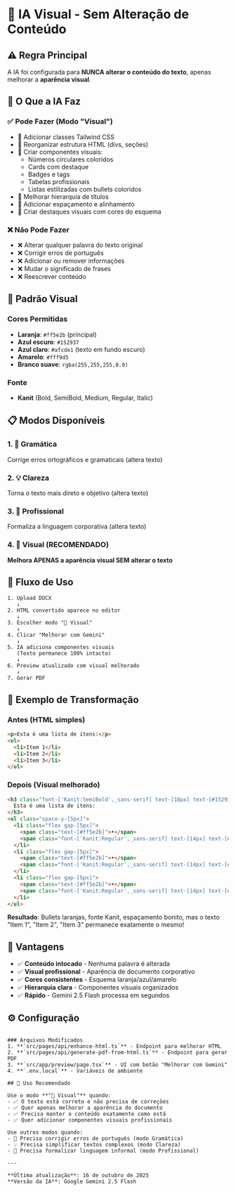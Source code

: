# 🎨 IA Visual - Sem Alteração de Conteúdo

## ⚠️ Regra Principal

A IA foi configurada para **NUNCA alterar o conteúdo do texto**, apenas melhorar a **aparência visual**.

## 🎯 O Que a IA Faz

### ✅ Pode Fazer (Modo "Visual")
- 🎨 Adicionar classes Tailwind CSS
- 🎨 Reorganizar estrutura HTML (divs, seções)
- 🎨 Criar componentes visuais:
  - Números circulares coloridos
  - Cards com destaque
  - Badges e tags
  - Tabelas profissionais
  - Listas estilizadas com bullets coloridos
- 🎨 Melhorar hierarquia de títulos
- 🎨 Adicionar espaçamento e alinhamento
- 🎨 Criar destaques visuais com cores do esquema

### ❌ Não Pode Fazer
- ❌ Alterar qualquer palavra do texto original
- ❌ Corrigir erros de português
- ❌ Adicionar ou remover informações
- ❌ Mudar o significado de frases
- ❌ Reescrever conteúdo

## 🎨 Padrão Visual

### Cores Permitidas
- **Laranja**: `#ff5e2b` (principal)
- **Azul escuro**: `#152937`
- **Azul claro**: `#afcde1` (texto em fundo escuro)
- **Amarelo**: `#fff9d5`
- **Branco suave**: `rgba(255,255,255,0.9)`

### Fonte
- **Kanit** (Bold, SemiBold, Medium, Regular, Italic)

## 📋 Modos Disponíveis

### 1. 📝 Gramática
Corrige erros ortográficos e gramaticais (altera texto)

### 2. 💡 Clareza
Torna o texto mais direto e objetivo (altera texto)

### 3. 👔 Profissional
Formaliza a linguagem corporativa (altera texto)

### 4. 🎨 Visual (RECOMENDADO)
**Melhora APENAS a aparência visual SEM alterar o texto**

## 🔄 Fluxo de Uso

```
1. Upload DOCX
   ↓
2. HTML convertido aparece no editor
   ↓
3. Escolher modo "🎨 Visual"
   ↓
4. Clicar "Melhorar com Gemini"
   ↓
5. IA adiciona componentes visuais
   (Texto permanece 100% intacto)
   ↓
6. Preview atualizado com visual melhorado
   ↓
7. Gerar PDF
```

## 📝 Exemplo de Transformação

### Antes (HTML simples)
```html
<p>Esta é uma lista de itens:</p>
<ul>
  <li>Item 1</li>
  <li>Item 2</li>
  <li>Item 3</li>
</ul>
```

### Depois (Visual melhorado)
```html
<h3 class="font-['Kanit:SemiBold',_sans-serif] text-[18px] text-[#152937] mb-[10px]">
  Esta é uma lista de itens:
</h3>
<ul class="space-y-[5px]">
  <li class="flex gap-[5px]">
    <span class="text-[#ff5e2b]">•</span>
    <span class="font-['Kanit:Regular',_sans-serif] text-[14px] text-[#152937]">Item 1</span>
  </li>
  <li class="flex gap-[5px]">
    <span class="text-[#ff5e2b]">•</span>
    <span class="font-['Kanit:Regular',_sans-serif] text-[14px] text-[#152937]">Item 2</span>
  </li>
  <li class="flex gap-[5px]">
    <span class="text-[#ff5e2b]">•</span>
    <span class="font-['Kanit:Regular',_sans-serif] text-[14px] text-[#152937]">Item 3</span>
  </li>
</ul>
```

**Resultado**: Bullets laranjas, fonte Kanit, espaçamento bonito, mas o texto "Item 1", "Item 2", "Item 3" permanece exatamente o mesmo!

## 🚀 Vantagens

- ✅ **Conteúdo intocado** - Nenhuma palavra é alterada
- ✅ **Visual profissional** - Aparência de documento corporativo
- ✅ **Cores consistentes** - Esquema laranja/azul/amarelo
- ✅ **Hierarquia clara** - Componentes visuais organizados
- ✅ **Rápido** - Gemini 2.5 Flash processa em segundos

## ⚙️ Configuração
```

### Arquivos Modificados
1. **`src/pages/api/enhance-html.ts`** - Endpoint para melhorar HTML
2. **`src/pages/api/generate-pdf-from-html.ts`** - Endpoint para gerar PDF
3. **`src/app/preview/page.tsx`** - UI com botão "Melhorar com Gemini"
4. **`.env.local`** - Variáveis de ambiente

## 🎯 Uso Recomendado

Use o modo **"🎨 Visual"** quando:
- ✅ O texto está correto e não precisa de correções
- ✅ Quer apenas melhorar a aparência do documento
- ✅ Precisa manter o conteúdo exatamente como está
- ✅ Quer adicionar componentes visuais profissionais

Use outros modos quando:
- 📝 Precisa corrigir erros de português (modo Gramática)
- 💡 Precisa simplificar textos complexos (modo Clareza)
- 👔 Precisa formalizar linguagem informal (modo Profissional)

---

**Última atualização**: 16 de outubro de 2025
**Versão da IA**: Google Gemini 2.5 Flash
